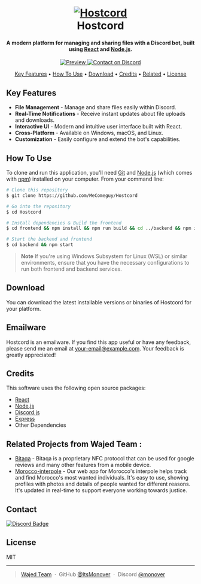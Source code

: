 <h1 align="center">
  <br>
  <a href="https://github.com/ItsMonover/Hostcord"><img src="" alt="Hostcord"></a>
  <br>
  Hostcord
  <br>
</h1>

<h4 align="center">A modern platform for managing and sharing files with a Discord bot, built using <a href="http://reactjs.org" target="_blank">React</a> and <a href="http://nodejs.org" target="_blank">Node.js</a>.</h4>

<p align="center">
  <a href="https://hostcord.onrender.com/">
    <img src="https://img.shields.io/badge/Preview-Hostcord-blue.svg"
         alt="Preview">
  </a>
  <a href="https://discord.com/users/1119232751678259200">
    <img src="https://img.shields.io/badge/Contact%20on%20Discord-@Comeguy-7289DA.svg"
         alt="Contact on Discord">
  </a>
</p>
<p align="center">
  <a href="#key-features">Key Features</a> •
  <a href="#how-to-use">How To Use</a> •
  <a href="#download">Download</a> •
  <a href="#credits">Credits</a> •
  <a href="#related">Related</a> •
  <a href="#license">License</a>
</p>



## Key Features

* **File Management** - Manage and share files easily within Discord.
* **Real-Time Notifications** - Receive instant updates about file uploads and downloads.
* **Interactive UI** - Modern and intuitive user interface built with React.
* **Cross-Platform** - Available on Windows, macOS, and Linux.
* **Customization** - Easily configure and extend the bot's capabilities.

## How To Use

To clone and run this application, you'll need [Git](https://git-scm.com) and [Node.js](https://nodejs.org/en/download/) (which comes with [npm](http://npmjs.com)) installed on your computer. From your command line:

```bash
# Clone this repository
$ git clone https://github.com/MeComeguy/Hostcord

# Go into the repository
$ cd Hostcord

# Install dependencies & Build the frontend
$ cd frontend && npm install && npm run build && cd ../backend && npm install

# Start the backend and frontend
$ cd backend && npm start
```

> **Note**
> If you're using Windows Subsystem for Linux (WSL) or similar environments, ensure that you have the necessary configurations to run both frontend and backend services.

## Download

You can download the latest installable versions or binaries of Hostcord for your platform.

## Emailware

Hostcord is an emailware. If you find this app useful or have any feedback, please send me an email at [your-email@example.com](mailto:your-email@example.com). Your feedback is greatly appreciated!

## Credits

This software uses the following open source packages:

- [React](https://reactjs.org/)
- [Node.js](https://nodejs.org/)
- [Discord.js](https://discord.js.org/)
- [Express](https://expressjs.com/)
- Other Dependencies

## Related Projects from Wajed Team :

* [Bitaqa](https://github.com/MeComeguy/bitaqa) - Bitaqa is a proprietary NFC protocol that can be used for google reviews and many other features from a mobile device.
* [Morocco-interpole](https://github.com/MeComeguy/morocco-interpole) - Our web app for Morocco's interpole helps track and find Morocco's most wanted individuals. It's easy to use, showing profiles with photos and details of people wanted for different reasons. It's updated in real-time to support everyone working towards justice.

## Contact


  <a href="https://discord.com/users/1119229177137205309">
    <img src="https://dcbadge.vercel.app/api/shield/1119232751678259200" alt="Discord Badge"/>
  </a>

## License

MIT

---

> [Wajed Team](https://www.wajed.network) &nbsp;&middot;&nbsp;
> GitHub [@ItsMonover]() &nbsp;&middot;&nbsp;
> Discord [@monover](https://discord.com/users/1119229177137205309)
